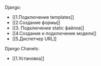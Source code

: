 Django:
- [[1.Подключение templates]]
- [[2.Создание формы]]
- [[3. Подключение static файлов]]
- [[4.Создание и подключение модели]]
- [[5.Диспетчер URL]]

Django Chanels:
 - [[1.Установка]]